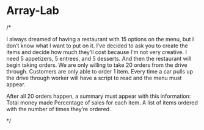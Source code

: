 # Array-Lab
/*

I always dreamed of having a restaurant with 15 options on the menu, but I don’t know what I want to put on it. I’ve decided to ask you to create the items and decide how much they’ll cost because I'm not very creative. I need 5 appetizers, 5 entrees, and 5 desserts. And then the restaurant will begin taking orders. We are only willing to take 20 orders from the drive through. Customers are only able to
order 1 item. Every time a car pulls up the drive through worker will have a script to read and the menu must appear.

After all 20 orders happen, a summary must appear with this information:
Total money made
Percentage of sales for each item.
A list of items ordered with the number of times they’re ordered.

*/
